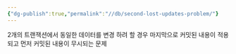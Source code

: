 ```yaml
---
{"dg-publish":true,"permalink":"//db/second-lost-updates-problem/"}
---
```


2개의 트랜잭션에서 동일한 데이터를 변경 하려 할 경우 마지막으로 커밋된 내용이 적용되고 먼저 커밋된 내용이 무시되는 문제
